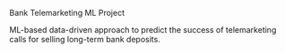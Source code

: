 Bank Telemarketing ML Project

ML-based data-driven approach to predict the success of telemarketing calls for selling long-term bank deposits.
